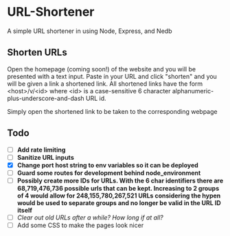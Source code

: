 # URL-Shortener
A simple URL shortener in using Node, Express, and Nedb

## Shorten URLs

Open the homepage (coming soon!) of the website and you will be presented with a text input. Paste in your URL and click "shorten" and you will be
given a link a shortened link. All shortened links have the form &lt;host&gt;/v/&lt;id&gt; where &lt;id&gt; is a case-sensitive 6 character
alphanumeric-plus-underscore-and-dash URL id.

Simply open the shortened link to be taken to the corresponding webpage

## Todo

*  [ ]  **Add rate limiting**
*  [ ]  **Sanitize URL inputs**
*  [x]  **Change port host string to env variables so it can be deployed**
*  [ ]  **Guard some routes for development behind node_environment**
*  [ ]  **Possibly create more IDs for URLs. With the 6 char identifiers there are 68,719,476,736 possible urls that can be kept. Increasing to 2 groups of 4
would allow for 248,155,780,267,521 URLs considering the hypen would be used to separate groups and no longer be valid in the URL ID itself**
*  [ ]  *Clear out old URLs after a while? How long if at all?*
*  [ ]  Add some CSS to make the pages look nicer
